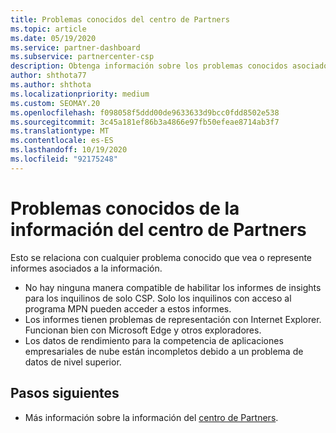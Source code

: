 ```yaml
---
title: Problemas conocidos del centro de Partners
ms.topic: article
ms.date: 05/19/2020
ms.service: partner-dashboard
ms.subservice: partnercenter-csp
description: Obtenga información sobre los problemas conocidos asociados a los informes de Partner Center Insights (PCI). La información puede incluir problemas de representación conocidos o limitaciones de informes.
author: shthota77
ms.author: shthota
ms.localizationpriority: medium
ms.custom: SEOMAY.20
ms.openlocfilehash: f098058f5ddd00de9633633d9bcc0fdd8502e538
ms.sourcegitcommit: 3c45a181ef86b3a4866e97fb50efeae8714ab3f7
ms.translationtype: MT
ms.contentlocale: es-ES
ms.lasthandoff: 10/19/2020
ms.locfileid: "92175248"
---
```

# <a name="known-issues-with-partner-center-insights"></a>Problemas conocidos de la información del centro de Partners

Esto se relaciona con cualquier problema conocido que vea o represente informes asociados a la información.

- No hay ninguna manera compatible de habilitar los informes de insights para los inquilinos de solo CSP. Solo los inquilinos con acceso al programa MPN pueden acceder a estos informes.
- Los informes tienen problemas de representación con Internet Explorer. Funcionan bien con Microsoft Edge y otros exploradores.
- Los datos de rendimiento para la competencia de aplicaciones empresariales de nube están incompletos debido a un problema de datos de nivel superior.

## <a name="next-steps"></a>Pasos siguientes

- Más información sobre la información del [centro de Partners](partner-center-insights.md).
